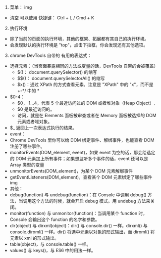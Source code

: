 1. 菜单：
img
- 清空 可以使用 快捷键： Ctrl + L / Cmd + K
2. 执行环境
- 除了当前的页面的执行环境，其他的框架、拓展都有其自己的执行环境。
- 会发现默认的执行环境是 "top"，点击下拉框，你会发现还有其他选项。
3. chrome DevTools 自带的 有用的表达式：
- 选择元素：（当页面暴露相同的方法或变量的话，DevTools 自带的会被覆盖）
  - $()： document.querySelector() 的缩写
  - $$()： document.querySelectorAll() 的缩写
  - $x()：通过 XPath 的方式查看元素，注意是 "XPath" 中的 "x"，而不是 +-*/ 中的 *
- $0-4：
  - $0， $1...$4，代表 5 个最近访问过的 DOM 或者堆对象（Heap Object）.
  - $0 是最近访问的。
  - 访问，就是在 Elements 面板被审查或者在 Memory 面板被选择的 DOM 元素或者堆对象。
- $_ 返回上一次表达式执行的结果。
- event：
 - Chrome DevTools 里你可以给 DOM 绑定事件、解绑事件，也能查看 DOM 注册了哪些事件。
 - monitorEvents(DOM_element, event)，如果 event 为空的话，那会给选定的 DOM 元素加上所有事件；如果想监听多个事件的话，event 还可以是 Array 类型的变量
 - unmonitorEvents(DOM_element)，为某个 DOM 元素解绑事件
 - getEventListeners(DOM_element)，查看某个 DOM 元素绑定了哪些事件
img
- 其他：
 - debug(function) 与 undebug(function)：在 Console 中调用 debug() 方法，当调用这个方法的时候，就会开启 debug 模式。用 undebug 方法来关闭。
 - monitor(function) 与 unmonitor(function)：当调用某个 function 时，Console 会输出这个 function 的名字和参数。
 - dir(object) 与 dirxml(object)：dir() 与 console.dir() 一样，dirxml() 与 console.dirxml() 一样。dir() 将选中元素以对象的形式输出，而 dirxml() 将元素以 xml 的形式输出。
 - table(object)，与 console.table() 一样。
 - values() 与 keys()，与 ES6 中的用法一样。
